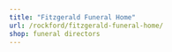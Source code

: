 ```yaml
---
title: "Fitzgerald Funeral Home"
url: /rockford/fitzgerald-funeral-home/
shop: funeral directors
---
```

